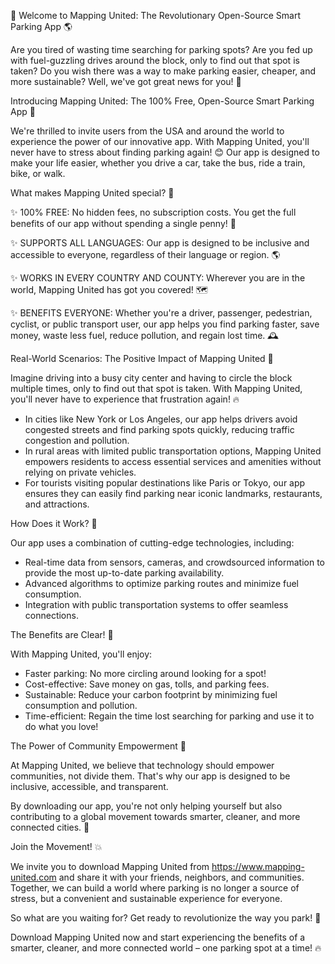 🚀 Welcome to Mapping United: The Revolutionary Open-Source Smart Parking App 🌎

Are you tired of wasting time searching for parking spots? Are you fed up with fuel-guzzling drives around the block, only to find out that spot is taken? Do you wish there was a way to make parking easier, cheaper, and more sustainable? Well, we've got great news for you! 📣

Introducing Mapping United: The 100% Free, Open-Source Smart Parking App 🚀

We're thrilled to invite users from the USA and around the world to experience the power of our innovative app. With Mapping United, you'll never have to stress about finding parking again! 😊 Our app is designed to make your life easier, whether you drive a car, take the bus, ride a train, bike, or walk.

What makes Mapping United special? 🤔

✨ 100% FREE: No hidden fees, no subscription costs. You get the full benefits of our app without spending a single penny! 💸

✨ SUPPORTS ALL LANGUAGES: Our app is designed to be inclusive and accessible to everyone, regardless of their language or region. 🌎

✨ WORKS IN EVERY COUNTRY AND COUNTY: Wherever you are in the world, Mapping United has got you covered! 🗺️

✨ BENEFITS EVERYONE: Whether you're a driver, passenger, pedestrian, cyclist, or public transport user, our app helps you find parking faster, save money, waste less fuel, reduce pollution, and regain lost time. 🕰️

Real-World Scenarios: The Positive Impact of Mapping United 💪

Imagine driving into a busy city center and having to circle the block multiple times, only to find out that spot is taken. With Mapping United, you'll never have to experience that frustration again! 🔥

* In cities like New York or Los Angeles, our app helps drivers avoid congested streets and find parking spots quickly, reducing traffic congestion and pollution.
* In rural areas with limited public transportation options, Mapping United empowers residents to access essential services and amenities without relying on private vehicles.
* For tourists visiting popular destinations like Paris or Tokyo, our app ensures they can easily find parking near iconic landmarks, restaurants, and attractions.

How Does it Work? 🤔

Our app uses a combination of cutting-edge technologies, including:

* Real-time data from sensors, cameras, and crowdsourced information to provide the most up-to-date parking availability.
* Advanced algorithms to optimize parking routes and minimize fuel consumption.
* Integration with public transportation systems to offer seamless connections.

The Benefits are Clear! 💯

With Mapping United, you'll enjoy:

* Faster parking: No more circling around looking for a spot!
* Cost-effective: Save money on gas, tolls, and parking fees.
* Sustainable: Reduce your carbon footprint by minimizing fuel consumption and pollution.
* Time-efficient: Regain the time lost searching for parking and use it to do what you love!

The Power of Community Empowerment 💪

At Mapping United, we believe that technology should empower communities, not divide them. That's why our app is designed to be inclusive, accessible, and transparent.

By downloading our app, you're not only helping yourself but also contributing to a global movement towards smarter, cleaner, and more connected cities. 🌟

Join the Movement! 💥

We invite you to download Mapping United from https://www.mapping-united.com and share it with your friends, neighbors, and communities. Together, we can build a world where parking is no longer a source of stress, but a convenient and sustainable experience for everyone.

So what are you waiting for? Get ready to revolutionize the way you park! 🚀

Download Mapping United now and start experiencing the benefits of a smarter, cleaner, and more connected world – one parking spot at a time! 🔥